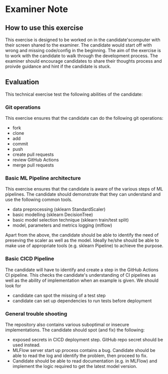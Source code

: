 # Examiner Note

## How to use this exercise
This exercise is designed to be worked on in the candidate'scomputer  with their screen shared to the examiner. The candidate would start off with wrong and missing code/config in the beginning. The aim of the exercise is to work with the candidate to walk through the development process. The examiner should encourage candidates to share their thoughts process and proivde guidance and hint if the candidate is stuck.

## Evaluation
This technical exercise test the following abilities of the candidate:

### Git operations
This exercise ensures that the candidate can do the following git operations:
- fork
- clone
- add
- commit
- push
- create pull requests
- review GitHub Actions
- merge pull requests

### Basic ML Pipeline architecture
This exercise ensures that the candidate is aware of the various steps of ML pipelines. The candidate should demonstrate that they can understand and use the following common tools.
- data preprocessing (sklearn StandardScaler)
- basic modelling (sklearn DecisionTree)
- basic model selection technique (sklearn train/test split)
- model, parameters and metrics logging (mlflow)

Apart from the above, the candidate should be able to identify the need of preseving the scaler as well as the model. Ideally he/she should be able to make use of appropriate tools (e.g. sklearn Pipeline) to achieve the purpose.

### Basic CICD Pipeline
The candidate will have to identify and create a step in the GitHub Actions CI pipeline. This checks the candidate's understanding of CI pipelines as well as the ability of implementation when an example is given. We should look for
- candidate can spot the missing of a test step
- candidate can set up dependencies to run tests before deployment

### General trouble shooting
The repository also contains various suboptimal or insecure implementations. The candidate should spot (and fix) the following:
- exposed secrets in CICD deployment step. GitHub repo secret should be used instead.
- MLFlow server start up process contains a bug. Candidate should be able to read the log and identify the problem, then proceed to fix.
- Candidate should be able to read documentation (e.g. in MLFlow) and implement the logic required to get the latest model version.